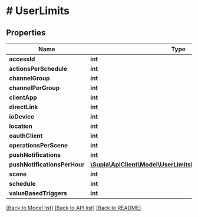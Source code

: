 # # UserLimits

## Properties

Name | Type | Description | Notes
------------ | ------------- | ------------- | -------------
**accessId** | **int** |  | [optional]
**actionsPerSchedule** | **int** |  | [optional]
**channelGroup** | **int** |  | [optional]
**channelPerGroup** | **int** |  | [optional]
**clientApp** | **int** |  | [optional]
**directLink** | **int** |  | [optional]
**ioDevice** | **int** |  | [optional]
**location** | **int** |  | [optional]
**oauthClient** | **int** |  | [optional]
**operationsPerScene** | **int** |  | [optional]
**pushNotifications** | **int** |  | [optional]
**pushNotificationsPerHour** | [**\Supla\ApiClient\Model\UserLimitsPushNotificationsPerHour**](UserLimitsPushNotificationsPerHour.md) |  | [optional]
**scene** | **int** |  | [optional]
**schedule** | **int** |  | [optional]
**valueBasedTriggers** | **int** |  | [optional]

[[Back to Model list]](../../README.md#models) [[Back to API list]](../../README.md#endpoints) [[Back to README]](../../README.md)
